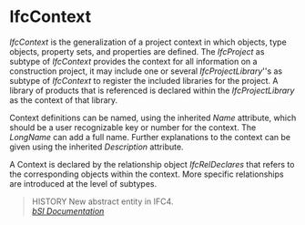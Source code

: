 IfcContext
==========
_IfcContext_ is the generalization of a project context in which objects, type
objects, property sets, and properties are defined. The _IfcProject_ as
subtype of _IfcContext_ provides the context for all information on a
construction project, it may include one or several _IfcProjectLibrary_''s as
subtype of _IfcContext_ to register the included libraries for the project. A
library of products that is referenced is declared within the
_IfcProjectLibrary_ as the context of that library.  
  
Context definitions can be named, using the inherited _Name_ attribute, which
should be a user recognizable key or number for the context. The _LongName_
can add a full name. Further explanations to the context can be given using
the inherited _Description_ attribute.  
  
A Context is declared by the relationship object _IfcRelDeclares_ that refers
to the corresponding objects within the context. More specific relationships
are introduced at the level of subtypes.  
  
> HISTORY  New abstract entity in IFC4.  
[ _bSI
Documentation_](https://standards.buildingsmart.org/IFC/DEV/IFC4_2/FINAL/HTML/schema/ifckernel/lexical/ifccontext.htm)


